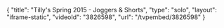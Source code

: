 {
    "title": "Tilly's Spring 2015 - Joggers & Shorts",
    "type": "solo",
    "layout": "iframe-static",
    "videoId": "3826598",
    "url": "\/tvpembed\/3826598"
}